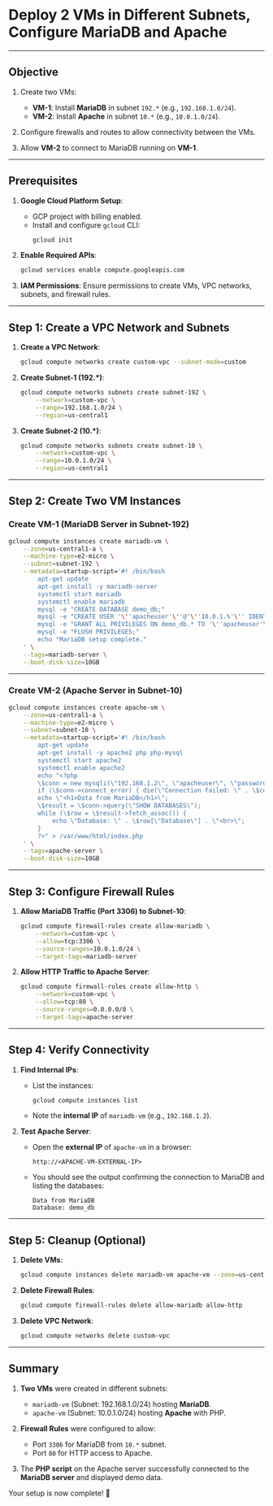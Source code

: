 # **Deploy 2 VMs in Different Subnets, Configure MariaDB and Apache**

---

## **Objective**

1. Create two VMs:  
   - **VM-1**: Install **MariaDB** in subnet `192.*` (e.g., `192.168.1.0/24`).  
   - **VM-2**: Install **Apache** in subnet `10.*` (e.g., `10.0.1.0/24`).  

2. Configure firewalls and routes to allow connectivity between the VMs.  
3. Allow **VM-2** to connect to MariaDB running on **VM-1**.

---

## **Prerequisites**

1. **Google Cloud Platform Setup**:
   - GCP project with billing enabled.  
   - Install and configure `gcloud` CLI:
     ```bash
     gcloud init
     ```

2. **Enable Required APIs**:
   ```bash
   gcloud services enable compute.googleapis.com
   ```

3. **IAM Permissions**:
   Ensure permissions to create VMs, VPC networks, subnets, and firewall rules.

---

## **Step 1: Create a VPC Network and Subnets**

1. **Create a VPC Network**:
   ```bash
   gcloud compute networks create custom-vpc --subnet-mode=custom
   ```

2. **Create Subnet-1 (192.*)**:
   ```bash
   gcloud compute networks subnets create subnet-192 \
       --network=custom-vpc \
       --range=192.168.1.0/24 \
       --region=us-central1
   ```

3. **Create Subnet-2 (10.*)**:
   ```bash
   gcloud compute networks subnets create subnet-10 \
       --network=custom-vpc \
       --range=10.0.1.0/24 \
       --region=us-central1
   ```

---

## **Step 2: Create Two VM Instances**

### **Create VM-1 (MariaDB Server in Subnet-192)**

```bash
gcloud compute instances create mariadb-vm \
    --zone=us-central1-a \
    --machine-type=e2-micro \
    --subnet=subnet-192 \
    --metadata=startup-script='#! /bin/bash
        apt-get update
        apt-get install -y mariadb-server
        systemctl start mariadb
        systemctl enable mariadb
        mysql -e "CREATE DATABASE demo_db;"
        mysql -e "CREATE USER '\''apacheuser'\''@'\''10.0.1.%'\'' IDENTIFIED BY '\''password123'\'';"
        mysql -e "GRANT ALL PRIVILEGES ON demo_db.* TO '\''apacheuser'\''@'\''10.0.1.%'\'';"
        mysql -e "FLUSH PRIVILEGES;"
        echo "MariaDB setup complete."
    ' \
    --tags=mariadb-server \
    --boot-disk-size=10GB
```

---

### **Create VM-2 (Apache Server in Subnet-10)**

```bash
gcloud compute instances create apache-vm \
    --zone=us-central1-a \
    --machine-type=e2-micro \
    --subnet=subnet-10 \
    --metadata=startup-script='#! /bin/bash
        apt-get update
        apt-get install -y apache2 php php-mysql
        systemctl start apache2
        systemctl enable apache2
        echo "<?php
        \$conn = new mysqli(\"192.168.1.2\", \"apacheuser\", \"password123\", \"demo_db\");
        if (\$conn->connect_error) { die(\"Connection failed: \" . \$conn->connect_error); }
        echo \"<h1>Data from MariaDB</h1>\";
        \$result = \$conn->query(\"SHOW DATABASES\");
        while (\$row = \$result->fetch_assoc()) {
            echo \"Database: \" . \$row[\"Database\"] . \"<br>\";
        }
        ?>" > /var/www/html/index.php
    ' \
    --tags=apache-server \
    --boot-disk-size=10GB
```

---

## **Step 3: Configure Firewall Rules**

1. **Allow MariaDB Traffic (Port 3306) to Subnet-10**:
   ```bash
   gcloud compute firewall-rules create allow-mariadb \
       --network=custom-vpc \
       --allow=tcp:3306 \
       --source-ranges=10.0.1.0/24 \
       --target-tags=mariadb-server
   ```

2. **Allow HTTP Traffic to Apache Server**:
   ```bash
   gcloud compute firewall-rules create allow-http \
       --network=custom-vpc \
       --allow=tcp:80 \
       --source-ranges=0.0.0.0/0 \
       --target-tags=apache-server
   ```

---

## **Step 4: Verify Connectivity**

1. **Find Internal IPs**:
   - List the instances:
     ```bash
     gcloud compute instances list
     ```
   - Note the **internal IP** of `mariadb-vm` (e.g., `192.168.1.2`).

2. **Test Apache Server**:
   - Open the **external IP** of `apache-vm` in a browser:
     ```
     http://<APACHE-VM-EXTERNAL-IP>
     ```
   - You should see the output confirming the connection to MariaDB and listing the databases:
     ```
     Data from MariaDB
     Database: demo_db
     ```

---

## **Step 5: Cleanup (Optional)**

1. **Delete VMs**:
   ```bash
   gcloud compute instances delete mariadb-vm apache-vm --zone=us-central1-a
   ```

2. **Delete Firewall Rules**:
   ```bash
   gcloud compute firewall-rules delete allow-mariadb allow-http
   ```

3. **Delete VPC Network**:
   ```bash
   gcloud compute networks delete custom-vpc
   ```

---

## **Summary**

1. **Two VMs** were created in different subnets:  
   - `mariadb-vm` (Subnet: 192.168.1.0/24) hosting **MariaDB**.  
   - `apache-vm` (Subnet: 10.0.1.0/24) hosting **Apache** with PHP.

2. **Firewall Rules** were configured to allow:  
   - Port `3306` for MariaDB from `10.*` subnet.  
   - Port `80` for HTTP access to Apache.

3. The **PHP script** on the Apache server successfully connected to the **MariaDB server** and displayed demo data.

Your setup is now complete! 🎉